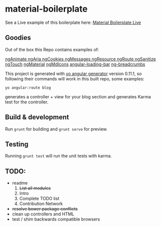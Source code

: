 # material-boilerplate

See a Live example of this boilerplate here: [Material Boilerplate Live](http://lunar-development.co.uk/Projects/material-boilerplate/#/) 


## Goodies

Out of the box this Repo contains examples of: 

[ngAnimate ngAria ngCookies ngMessages ngResource ngRoute ngSanitize ngTouch]( https://docs.angularjs.org/api )
[ngMaterial]( https://github.com/angular/material )
[ngMdIcons]( https://github.com/klarsys/angular-material-icons )
[angular-loading-bar]( https://github.com/chieffancypants/angular-loading-bar )
[ng-breadcrumbs]( https://github.com/ianwalter/ng-breadcrumbs )

This project is generated with [yo angular generator](https://github.com/yeoman/generator-angular)
version 0.11.1, so following their commands will work in this built repo, some examples:

```
yo angular:route blog 
```
generates a controller + view for your blog section and generates Karma test for the controller. 

## Build & development

Run `grunt` for building and `grunt serve` for preview.

## Testing

Running `grunt test` will run the unit tests with karma.

## TODO: 
- readme 
  1. ~~List all modules~~ 
  2. Intro 
  3. Complete TODO list 
  4. Contribution Network
- ~~resolve bower package conflicts~~
- clean up controllers and HTML 
- test / shim backwards compatible browsers 